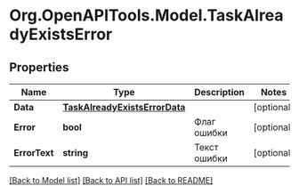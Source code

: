 # Org.OpenAPITools.Model.TaskAlreadyExistsError

## Properties

Name | Type | Description | Notes
------------ | ------------- | ------------- | -------------
**Data** | [**TaskAlreadyExistsErrorData**](TaskAlreadyExistsErrorData.md) |  | [optional] 
**Error** | **bool** | Флаг ошибки | [optional] 
**ErrorText** | **string** | Текст ошибки | [optional] 

[[Back to Model list]](../README.md#documentation-for-models) [[Back to API list]](../README.md#documentation-for-api-endpoints) [[Back to README]](../README.md)

